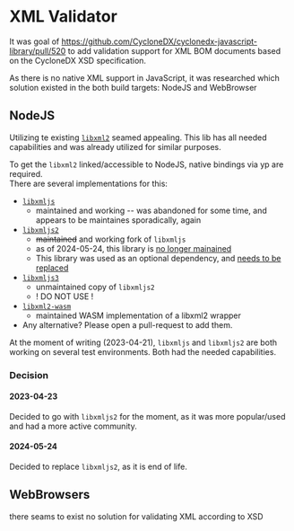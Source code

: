# XML Validator

It was goal of https://github.com/CycloneDX/cyclonedx-javascript-library/pull/520
to add validation support for XML BOM documents based on the CycloneDX XSD specification.

As there is no native XML support in JavaScript, 
it was researched which solution existed in the both build targets: NodeJS and WebBrowser

## NodeJS

Utilizing te existing [`libxml2`](https://github.com/GNOME/libxml2) seamed appealing.
This lib has all needed capabilities and was already utilized for similar purposes.

To get the `libxml2` linked/accessible to NodeJS, native bindings via yp are required.  
There are several implementations for this: 
* [`libxmljs`](https://www.npmjs.com/package/libxmljs)
  *  maintained and working -- was abandoned for some time, and appears to be maintaines sporadically, again
* [`libxmljs2`](https://www.npmjs.com/package/libxmljs2)
  * ~~maintained~~ and working fork of `libxmljs`
  * as of 2024-05-24, this library is [no longer mainained](https://github.com/marudor/libxmljs2/commit/7ef018cfa3be3b908530e0cb4f3b6bdec6af6633)
  * This library was used as an optional dependency, and [needs to be replaced](https://github.com/CycloneDX/cyclonedx-javascript-library/issues/1079)
* [`libxmljs3`](https://www.npmjs.com/package/libxmljs3)
  * unmaintained copy of `libxmljs2`
  * ! DO NOT USE !
* [`libxml2-wasm`](https://www.npmjs.com/package/libxml2-wasm)
  * maintained WASM implementation of a libxml2 wrapper
* Any alternative? Please open a pull-request to add them.

At the moment of writing (2023-04-21),
`libxmljs` and `libxmljs2` are both working on several test environments. Both had the needed capabilities.

### Decision

#### 2023-04-23

Decided to go with `libxmljs2` for the moment, 
as it was more popular/used and had a more active community.

#### 2024-05-24

Decided to replace `libxmljs2`, as it is end of life.

## WebBrowsers

there seams to exist no solution for validating XML according to XSD
